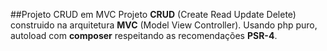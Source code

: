 ##Projeto CRUD em MVC
Projeto **CRUD** (Create Read Update Delete) construido na arquitetura **MVC** (Model View Controller).
Usando php puro, autoload com **composer** respeitando as recomendações **PSR-4**.
